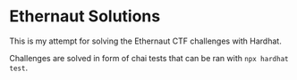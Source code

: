 # Ethernaut Solutions

This is my attempt for solving the Ethernaut CTF challenges with Hardhat.

Challenges are solved in form of chai tests that can be ran with `npx hardhat test`.
